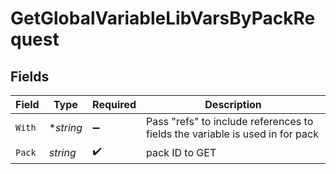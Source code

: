 # GetGlobalVariableLibVarsByPackRequest


## Fields

| Field                                                                        | Type                                                                         | Required                                                                     | Description                                                                  |
| ---------------------------------------------------------------------------- | ---------------------------------------------------------------------------- | ---------------------------------------------------------------------------- | ---------------------------------------------------------------------------- |
| `With`                                                                       | **string*                                                                    | :heavy_minus_sign:                                                           | Pass "refs" to include references to fields the variable is used in for pack |
| `Pack`                                                                       | *string*                                                                     | :heavy_check_mark:                                                           | pack ID to GET                                                               |
